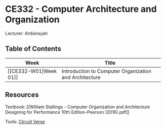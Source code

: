 # CE332 - Computer Architecture and Organization
Lecturer: Ardiansyah

## Table of Contents
| Week                      | Title                                                  | 
| ------------------------- | ------------------------------------------------------ |
| [[CE332-W01\|Week 01]] | Introduction to Computer Organization and Architecture |

## Resources
Textbook:
[[William Stallings - Computer Organization and Architecture Designing for Performance 10th Edition-Pearson (2016).pdf]]

Tools:
[CIrcuit Verse](https://circuitverse.org/)




